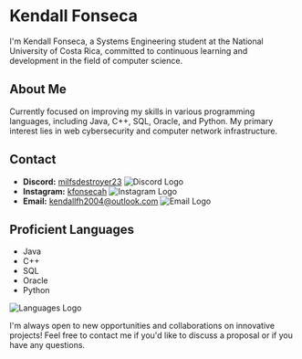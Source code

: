 # Kendall Fonseca

I'm Kendall Fonseca, a Systems Engineering student at the National University of Costa Rica, committed to continuous learning and development in the field of computer science.

## About Me
Currently focused on improving my skills in various programming languages, including Java, C++, SQL, Oracle, and Python. My primary interest lies in web cybersecurity and computer network infrastructure.

## Contact
- **Discord:** [milfsdestroyer23](https://discord.com/) ![Discord Logo](images/discord_logo.png)
- **Instagram:** [kfonsecah](https://www.instagram.com/kfonsecah/) ![Instagram Logo](images/instagram_logo.png)
- **Email:** kendallfh2004@outlook.com ![Email Logo](images/email_logo.png)

## Proficient Languages
- Java
- C++
- SQL
- Oracle
- Python

![Languages Logo](images/languages_logo.png)

I'm always open to new opportunities and collaborations on innovative projects! Feel free to contact me if you'd like to discuss a proposal or if you have any questions.
